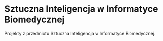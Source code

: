 # Sztuczna Inteligencja w Informatyce Biomedycznej
Projekty z przedmiotu Sztuczna Inteligencja w Informatyce Biomedycznej.
